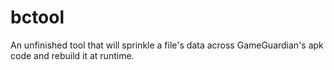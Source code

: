 # bctool
An unfinished tool that will sprinkle a file's data across GameGuardian's apk code and rebuild it at runtime.
